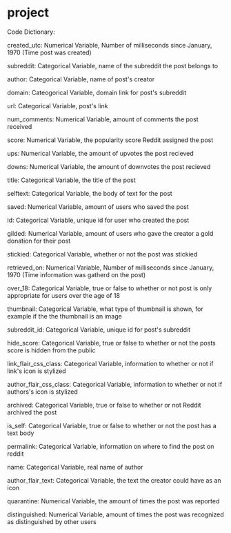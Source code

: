# project

Code Dictionary:

created_utc: Numerical Variable, Number of milliseconds since January, 1970 (Time post was created)

subreddit: Categorical Variable, name of the subreddit the post belongs to

author: Categorical Variable, name of post's creator

domain: Cateogorical Variable, domain link for post's subreddit

url: Categorical Variable, post's link

num_comments: Numerical Variable, amount of comments the post received

score: Numerical Variable, the popularity score Reddit assigned the post

ups: Numerical Variable, the amount of upvotes the post recieved

downs: Numerical Variable, the amount of downvotes the post recieved

title: Categorical Variable, the title of the post

selftext: Categorical Variable, the body of text for the post

saved: Numerical Variable, amount of users who saved the post

id: Categorical Variable, unique id for user who created the post

gilded: Numerical Variable, amount of users who gave the creator a gold donation for their post

stickied: Categorical Variable, whether or not the post was stickied

retrieved_on: Numerical Variable, Number of milliseconds since January, 1970 (Time information was gatherd on the post)

over_18: Categorical Variable, true or false to whether or not post is only appropriate for users over the age of 18

thumbnail: Categorical Variable, what type of thumbnail is shown, for example if the the thumbnail is an image

subreddit_id: Categorical Variable, unique id for post's subreddit

hide_score: Categorical Variable, true or false to whether or not the posts score is hidden from the public

link_flair_css_class: Categorical Variable, information to whether or not if link's icon is stylized

author_flair_css_class: Categorical Variable, information to whether or not if authors's icon is stylized

archived: Categorical Variable, true or false to whether or not Reddit archived the post

is_self: Categorical Variable, true or false to whether or not the post has a text body

permalink: Categorical Variable, information on where to find the post on reddit

name: Categorical Variable, real name of author

author_flair_text: Categorical Variable, the text the creator could have as an icon

quarantine: Numerical Variable, the amount of times the post was reported

distinguished: Numerical Variable, amount of times the post was recognized as distinguished by other users